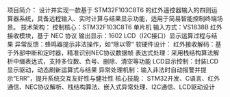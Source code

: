 项目简介：
设计并实现一款基于 STM32F103C8T6 的红外遥控器输入的四则运算器系统，具备远程输入、实时计算与结果显示功能，适用于简易智能控制终端场景。
技术架构：
控制核心：STM32F103C8T6 单片机
输入方式：VS1838B 红外接收模块，基于 NEC 协议
输出显示：1602 LCD（I2C接口）显示运算过程与结果
异常反馈：蜂鸣器提示非法操作，如“除以零”
软硬件设计：
红外接收解码：基于外部中断和定时器，精准识别NEC协议数据帧
表达式处理：采用栈结构算法解析中缀表达式，支持多位数、负号、删除、清空等功能
LCD显示控制：封装LCD显示驱动，动态刷新运算式与结果
异常处理机制：输入非法时自动报警并提示“ERR”，提升系统交互友好性与健壮性
核心技能： STM32开发、C语言、红外通信、NEC协议解析、栈结构算法、嵌入式异常处理、I2C通信、LCD驱动设计
